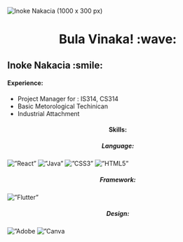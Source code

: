 
![Inoke Nakacia (1000 x 300 px)](https://user-images.githubusercontent.com/55421987/141046615-ae96e1fb-e21d-44b3-8206-9641ec54d1c6.png)

<!-- title only -->
<h1 align="center"> Bula Vinaka! :wave: </h1>

<!-- title with div -->
<div > <h2 > Inoke Nakacia :smile:</h2> </div>

<!-- title with span (you can render emojis or markdown inside it) -->
<span align="center"> <h4> Experience: </h4> </span>
<ul>
  <li>Project Manager for : IS314, CS314</li>
  <li>Basic Metorological Techinican</li>
  <li>Industrial Attachment</li>
</ul>

<div > 
<span align="center"> <h4> Skills: </h4> </span>
<span align="center"> <h5> Language: </h5> </span>
 <img alt=”React” src= "https://img.shields.io/badge/c++-%2300599C.svg?style=for-the-badge&logo=c%2B%2B&logoColor=white"/> 
 <img alt=”Java” src= "https://img.shields.io/badge/java-%23ED8B00.svg?style=for-the-badge&logo=java&logoColor=white"/> 
   <img alt=”CSS3” src= "https//img.shields.io/badge/css3-%231572B6.svg?style=for-the-badge&logo=css3&logoColor=white"/> 
   <img alt=”HTML5” src= "https://img.shields.io/badge/html5-%23E34F26.svg?style=for-the-badge&logo=html5&logoColor=white"/> 
  <span align="center"> <h5> Framework: </h5> </span>
  <img alt=”Flutter” src= "https://img.shields.io/badge/html5-%23E34F26.svg?style=for-the-badge&logo=html5&logoColor=white"/>
  <span align="center"> <h5> Design: </h5> </span>
  <img alt=”Adobe Lightroom” src= "https://img.shields.io/badge/Adobe%20Lightroom-31A8FF.svg?style=for-the-badge&logo=Adobe%20Lightroom&logoColor=white"/>
  <img alt=”Canva Lightroom” src= "https://img.shields.io/badge/Canva-%2300C4CC.svg?style=for-the-badge&logo=Canva&logoColor=white"/>
 
</div>
